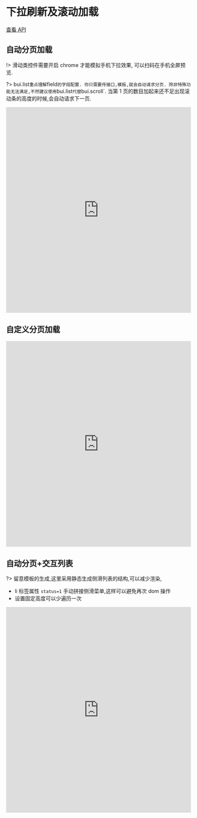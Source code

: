 # 下拉刷新及滚动加载

[查看 API](http://www.easybui.com/guide/api/classes/bui.list.html)

## 自动分页加载

!> 滑动类控件需要开启 chrome 才能模拟手机下拉效果, 可以扫码在手机全屏预览.

?> bui.list`重点理解`field`的字段配置. 你只需要传接口,模板,就会自动请求分页. 除非特殊功能无法满足,不然建议使用`bui.list`代替`bui.scroll`. 当第 1 页的数目加起来还不足出现滚动条的高度的时候,会自动请求下一页.

<iframe width="100%" height="560" src="http://www.easybui.com/demo/source.html?url=pages/ui_controls/bui.list&code=full,result" allowfullscreen="allowfullscreen" frameborder="0"></iframe>

## 自定义分页加载

<iframe width="100%" height="560" src="http://www.easybui.com/demo/source.html?url=pages/ui_controls/bui.scroll&code=full,result" allowfullscreen="allowfullscreen" frameborder="0"></iframe>

## 自动分页+交互列表

?> 留意模板的生成,这里采用静态生成侧滑列表的结构,可以减少渲染,

- li 标签属性 `status=1` 手动拼接侧滑菜单,这样可以避免再次 dom 操作
- 设置固定高度可以少遍历一次

<iframe width="100%" height="560" src="http://www.easybui.com/demo/source.html?url=pages/ui_controls/bui.list_listview&code=full,result" allowfullscreen="allowfullscreen" frameborder="0"></iframe>
